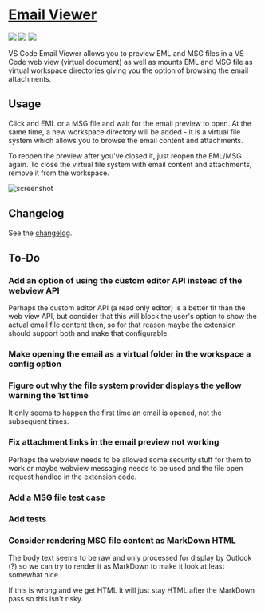 # [Email Viewer](https://marketplace.visualstudio.com/items?itemName=TomasHubelbauer.email-viewer)
![](https://img.shields.io/visual-studio-marketplace/stars/TomasHubelbauer.email-viewer.svg)
![](https://img.shields.io/visual-studio-marketplace/d/TomasHubelbauer.email-viewer.svg)
![](https://github.com/tomashubelbauer/vscode-email-viewer/workflows/.github/workflows/main.yml/badge.svg)

VS Code Email Viewer allows you to preview EML and MSG files in a VS Code web
view (virtual document) as well as mounts EML and MSG file as virtual workspace
directories giving you the option of browsing the email attachments.

## Usage

Click and EML or a MSG file and wait for the email preview to open. At the same
time, a new workspace directory will be added - it is a virtual file system which
allows you to browse the email content and attachments.

To reopen the preview after you've closed it, just reopen the EML/MSG again. To
close the virtual file system with email content and attachments, remove it from
the workspace.

![screenshot](screenshot.png)

## Changelog

See the [changelog](CHANGELOG.md).

## To-Do

### Add an option of using the custom editor API instead of the webview API

Perhaps the custom editor API (a read only editor) is a better fit than the web
view API, but consider that this will block the user's option to show the actual
email file content then, so for that reason maybe the extension should support
both and make that configurable.

### Make opening the email as a virtual folder in the workspace a config option

### Figure out why the file system provider displays the yellow warning the 1st time

It only seems to happen the first time an email is opened, not the subsequent
times.

### Fix attachment links in the email preview not working

Perhaps the webview needs to be allowed some security stuff for them to work or
maybe webview messaging needs to be used and the file open request handled in
the extension code.

### Add a MSG file test case

### Add tests

### Consider rendering MSG file content as MarkDown HTML

The body text seems to be raw and only processed for display by Outlook (?) so we can try to render it as MarkDown to make it look at least somewhat nice.

If this is wrong and we get HTML it will just stay HTML after the MarkDown pass so this isn't risky.
